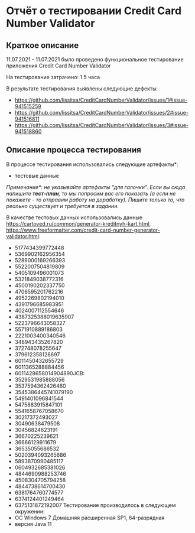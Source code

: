 # Отчёт о тестировании Credit Card Number Validator

## Краткое описание

11.07.2021 - 11.07.2021 было проведено функциональное тестирование приложения Credit Card Number Validator

На тестирование затрачено: 1.5 часа

В результате тестирования выявлены следующие дефекты:
* https://github.com/lissitsa/CreditCardNumberValidator/issues/1#issue-941515259
* https://github.com/lissitsa/CreditCardNumberValidator/issues/2#issue-941516811
* https://github.com/lissitsa/CreditCardNumberValidator/issues/3#issue-941518860

## Описание процесса тестирования

В процессе тестирования использовались следующие артефакты*:
* тестовые данные

*Примечание\*: не указывайте артефакты "для галочки". Если вы сюда напишите **тест-план**, то мы попросим вас его показать (а если не покажете - то отправим работу на доработку). Пишите только то, что реально существует и требуется в задании.*

В качестве тестовых данных использовались данные https://cartoved.ru/common/generator-kreditnyh-kart.html, https://www.freeformatter.com/credit-card-number-generator-validator.html:
* 5177434399772448
* 5369902162956354
* 5289000169266393
* 5522007504819809
* 5405109496001073
* 5321849038772316
* 4500190202337750
* 4706595201762216
* 4952269802194010
* 4391796685983951
* 4024007112554646
* 4387325388019635907
* 5223796643058327
* 5571910889186803
* 2221003400340546
* 348943435267820
* 372748078255647
* 379612358128697
* 6011450432655729
* 6011365288884456
* 6011428658014904890JCB:
* 3529531985888056
* 3537594362426460
* 3545386445741079190
* 5491401096841544
* 5475883915847101
* 5541658767058670
* 30217372493027
* 30490638479508
* 30456824623191
* 36670225239621
* 36666129911679
* 36535055686532
* 5020394093265686
* 5893870990485117 
* 0604932685381026
* 4844690988253746
* 4508304705794258
* 4844738614700430
* 6381764760774577
* 6374124401249464
* 6375131872192007
Тестирование производилось в следующем окружении:
* ОС Windows 7 Домашняя расширенная SP1, 64-разрядная
* версия Java 11